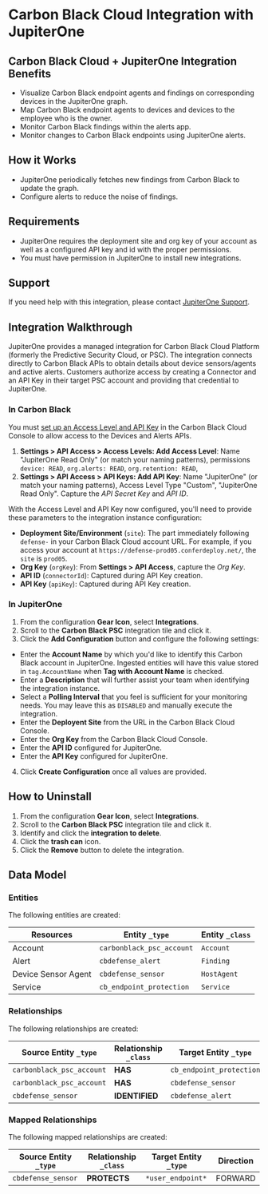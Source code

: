 # Carbon Black Cloud Integration with JupiterOne

## Carbon Black Cloud + JupiterOne Integration Benefits

- Visualize Carbon Black endpoint agents and findings on corresponding devices
  in the JupiterOne graph.
- Map Carbon Black endpoint agents to devices and devices to the employee who is
  the owner.
- Monitor Carbon Black findings within the alerts app.
- Monitor changes to Carbon Black endpoints using JupiterOne alerts.

## How it Works

- JupiterOne periodically fetches new findings from Carbon Black to update the
  graph.
- Configure alerts to reduce the noise of findings.

## Requirements

- JupiterOne requires the deployment site and org key of your account as well as
  a configured API key and id with the proper permissions.
- You must have permission in JupiterOne to install new integrations.

## Support

If you need help with this integration, please contact
[JupiterOne Support](https://community.askj1.com).

## Integration Walkthrough

JupiterOne provides a managed integration for Carbon Black Cloud Platform
(formerly the Predictive Security Cloud, or PSC). The integration connects
directly to Carbon Black APIs to obtain details about device sensors/agents and
active alerts. Customers authorize access by creating a Connector and an API Key
in their target PSC account and providing that credential to JupiterOne.

### In Carbon Black

You must [set up an Access Level and API Key][1] in the Carbon Black Cloud
Console to allow access to the Devices and Alerts APIs.

1. **Settings > API Access > Access Levels: Add Access Level**: Name "JupiterOne
   Read Only" (or match your naming patterns), permissions `device: READ`,
   `org.alerts: READ`, `org.retention: READ`,
2. **Settings > API Access > API Keys: Add API Key**: Name "JupiterOne" (or
   match your naming patterns), Access Level Type "Custom", "JupiterOne Read
   Only". Capture the _API Secret Key_ and _API ID_.

With the Access Level and API Key now configured, you'll need to provide these
parameters to the integration instance configuration:

- **Deployment Site/Environment** (`site`): The part immediately following
  `defense-` in your Carbon Black Cloud account URL. For example, if you access
  your account at `https://defense-prod05.conferdeploy.net/`, the `site` is
  `prod05`.
- **Org Key** (`orgKey`): From **Settings > API Access**, capture the _Org Key_.
- **API ID** (`connectorId`): Captured during API Key creation.
- **API Key** (`apiKey`): Captured during API Key creation.

### In JupiterOne

1. From the configuration **Gear Icon**, select **Integrations**.
2. Scroll to the **Carbon Black PSC** integration tile and click it.
3. Click the **Add Configuration** button and configure the following settings:

- Enter the **Account Name** by which you'd like to identify this Carbon Black
  account in JupiterOne. Ingested entities will have this value stored in
  `tag.AccountName` when **Tag with Account Name** is checked.
- Enter a **Description** that will further assist your team when identifying
  the integration instance.
- Select a **Polling Interval** that you feel is sufficient for your monitoring
  needs. You may leave this as `DISABLED` and manually execute the integration.
- Enter the **Deployent Site** from the URL in the Carbon Black Cloud Console.
- Enter the **Org Key** from the Carbon Black Cloud Console.
- Enter the **API ID** configured for JupiterOne.
- Enter the **API Key** configured for JupiterOne.

4. Click **Create Configuration** once all values are provided.

## How to Uninstall

1. From the configuration **Gear Icon**, select **Integrations**.
2. Scroll to the **Carbon Black PSC** integration tile and click it.
3. Identify and click the **integration to delete**.
4. Click the **trash can** icon.
5. Click the **Remove** button to delete the integration.

[1]: https://developer.carbonblack.com/reference/carbon-black-cloud/authentication/

<!-- {J1_DOCUMENTATION_MARKER_START} -->
<!--
********************************************************************************
NOTE: ALL OF THE FOLLOWING DOCUMENTATION IS GENERATED USING THE
"j1-integration document" COMMAND. DO NOT EDIT BY HAND! PLEASE SEE THE DEVELOPER
DOCUMENTATION FOR USAGE INFORMATION:

https://github.com/JupiterOne/sdk/blob/main/docs/integrations/development.md
********************************************************************************
-->

## Data Model

### Entities

The following entities are created:

| Resources           | Entity `_type`            | Entity `_class` |
| ------------------- | ------------------------- | --------------- |
| Account             | `carbonblack_psc_account` | `Account`       |
| Alert               | `cbdefense_alert`         | `Finding`       |
| Device Sensor Agent | `cbdefense_sensor`        | `HostAgent`     |
| Service             | `cb_endpoint_protection`  | `Service`       |

### Relationships

The following relationships are created:

| Source Entity `_type`     | Relationship `_class` | Target Entity `_type`    |
| ------------------------- | --------------------- | ------------------------ |
| `carbonblack_psc_account` | **HAS**               | `cb_endpoint_protection` |
| `carbonblack_psc_account` | **HAS**               | `cbdefense_sensor`       |
| `cbdefense_sensor`        | **IDENTIFIED**        | `cbdefense_alert`        |

### Mapped Relationships

The following mapped relationships are created:

| Source Entity `_type` | Relationship `_class` | Target Entity `_type` | Direction |
| --------------------- | --------------------- | --------------------- | --------- |
| `cbdefense_sensor`    | **PROTECTS**          | `*user_endpoint*`     | FORWARD   |

<!--
********************************************************************************
END OF GENERATED DOCUMENTATION AFTER BELOW MARKER
********************************************************************************
-->
<!-- {J1_DOCUMENTATION_MARKER_END} -->
